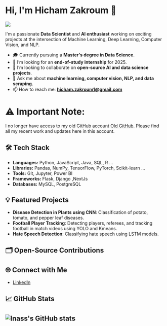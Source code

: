 # Hi, I'm Hicham Zakroum 👋
![](https://komarev.com/ghpvc/?username=zakroum-hicham&style=flat-square)

I'm a passionate **Data Scientist** and **AI enthusiast** working on exciting projects at the intersection of Machine Learning, Deep Learning, Computer Vision, and NLP.

- 🎓 Currently pursuing a **Master's degree in Data Science**.
- 🔭 I’m looking for an **end-of-study internship** for 2025.
- 👯 I’m looking to collaborate on **open-source AI and data science projects**.
- 💬 Ask me about **machine learning, computer vision, NLP, and data scraping**.
- 📫 How to reach me: **hicham.zakroum1@gmail.com**
  
# ⚠️ Important Note:
I no longer have access to my old GitHub account [Old GitHub](https://github.com/hicham-zakroum). Please find all my recent work and updates here in this account.


## 🛠️ Tech Stack
- **Languages:** Python, JavaScript, Java, SQL, R ...
- **Libraries:** Pandas, NumPy, TensorFlow, PyTorch, Scikit-learn ...
- **Tools:**  Git, Jupyter, Power BI
- **Frameworks:** Flask, Django ,NextJs
- **Databases:** MySQL, PostgreSQL


## 💡 Featured Projects
- **Disease Detection in Plants using CNN**: Classification of potato, tomato, and pepper leaf diseases.
- **Football Player Tracking**: Detecting players, referees, and tracking football in match videos using YOLO and Kmeans.
- **Hate Speech Detection**: Classifying hate speech using LSTM models.

## 🗂️ Open-Source Contributions

## 🌐 Connect with Me
- [LinkedIn](https://www.linkedin.com/in/hicham-zakroum/)

## 📈 GitHub Stats
![Inass's GitHub stats](https://github-readme-stats.vercel.app/api?username=zakroum-hicham&show_icons=true&theme=radical)
---
